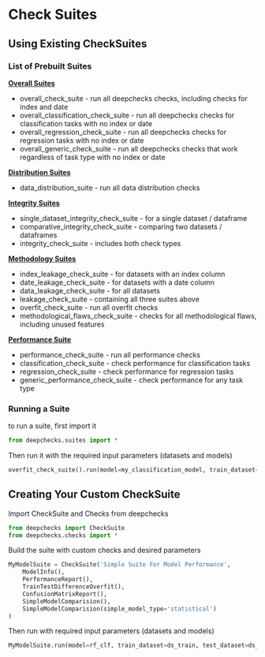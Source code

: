 # Check Suites

## Using Existing CheckSuites

### List of Prebuilt Suites

[**Overall Suites**](./overall_suite.py)

  - overall_check_suite - run all deepchecks checks, including checks for index and date
  - overall_classification_check_suite - run all deepchecks checks for classification tasks with no index or date
  - overall_regression_check_suite - run all deepchecks checks for regression tasks with no index or date
  - overall_generic_check_suite - run all deepchecks checks that work regardless of task type with no index or date

[**Distribution Suites**](./distribution_suite.py)

  - data_distribution_suite - run all data distribution checks

[**Integrity Suites**](./integrity_suite.py)

  - single_dataset_integrity_check_suite - for a single dataset / dataframe
  - comparative_integrity_check_suite - comparing two datasets / dataframes
  - integrity_check_suite - includes both check types 

[**Methodology Suites**](./methodology_suite.py)
  - index_leakage_check_suite - for datasets with an index column
  - date_leakage_check_suite - for datasets with a date column
  - data_leakage_check_suite  - for all datasets
  - leakage_check_suite - containing all three suites above
  - overfit_check_suite - run all overfit checks
  - methodological_flaws_check_suite - checks for all methodological flaws, including unused features
  
[**Performance Suite**](./performance_suite.py)
  - performance_check_suite - run all performance checks
  - classification_check_suite - check performance for classification tasks
  - regression_check_suite - check performance for regression tasks
  - generic_performance_check_suite - check performance for any task type

### Running a Suite
to run a suite, first import it

```python
from deepchecks.suites import *
```
Then run it with the required input parameters (datasets and models)
```python
overfit_check_suite().run(model=my_classification_model, train_dataset=ds_train, test_dataset=ds_test)
```

## Creating Your Custom CheckSuite

Import CheckSuite and Checks from deepchecks

```python
from deepchecks import CheckSuite
from deepchecks.checks import *
```
Build the suite with custom checks and desired parameters
```python
MyModelSuite = CheckSuite('Simple Suite For Model Performance',
    ModelInfo(),
    PerformanceReport(),
    TrainTestDifferenceOverfit(),
    ConfusionMatrixReport(),
    SimpleModelComparision(),
    SimpleModelComparision(simple_model_type='statistical')
)
```
Then run with required input parameters (datasets and models)
```python
MyModelSuite.run(model=rf_clf, train_dataset=ds_train, test_dataset=ds_test, check_datasets_policy='both')
```
